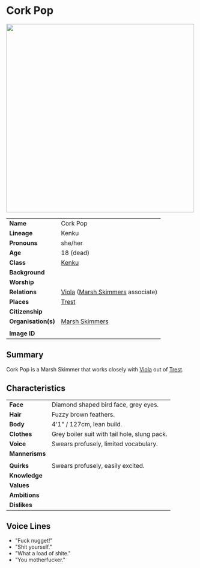 # Cork Pop

<img src="https://raw.githubusercontent.com/jesskelsall/astarus-images/main/characters/portraits/imageid.png" height="500" />

|||
| --- | --- |
| **Name** | Cork Pop | character.4
| **Lineage** | Kenku |
| **Pronouns** | she/her |
| **Age** | 18 (dead) |
| **Class** | [Kenku](https://www.dndbeyond.com/monsters/kenku) |
| **Background** | |
| **Worship** | |
| **Relations** | [Viola](viola.md) ([Marsh Skimmers](../organisations/criminals/marsh-skimmers.md) associate) |
| **Places** | [Trest](../places/settlements/towns/trest.md) |
| **Citizenship** | |
| **Organisation(s)** | [Marsh Skimmers](../organisations/criminals/marsh-skimmers.md) |
|||
| **Image ID** | |

## Summary

Cork Pop is a Marsh Skimmer that works closely with [Viola](viola.md) out of [Trest](../places/settlements/towns/trest.md).

## Characteristics

| | |
| --- | --- |
| **Face** | Diamond shaped bird face, grey eyes. | characteristics.2
| **Hair** | Fuzzy brown feathers. |
| **Body** | 4'1" / 127cm, lean build. |
| **Clothes** | Grey boiler suit with tail hole, slung pack. |
| **Voice** | Swears profusely, limited vocabulary. |
| **Mannerisms** | |
| | |
| **Quirks** | Swears profusely, easily excited. |
| **Knowledge** | |
| **Values** | |
| **Ambitions** | |
| **Dislikes** | |

## Voice Lines

- "Fuck nugget!"
- "Shit yourself."
- "What a load of shite."
- "You motherfucker."
